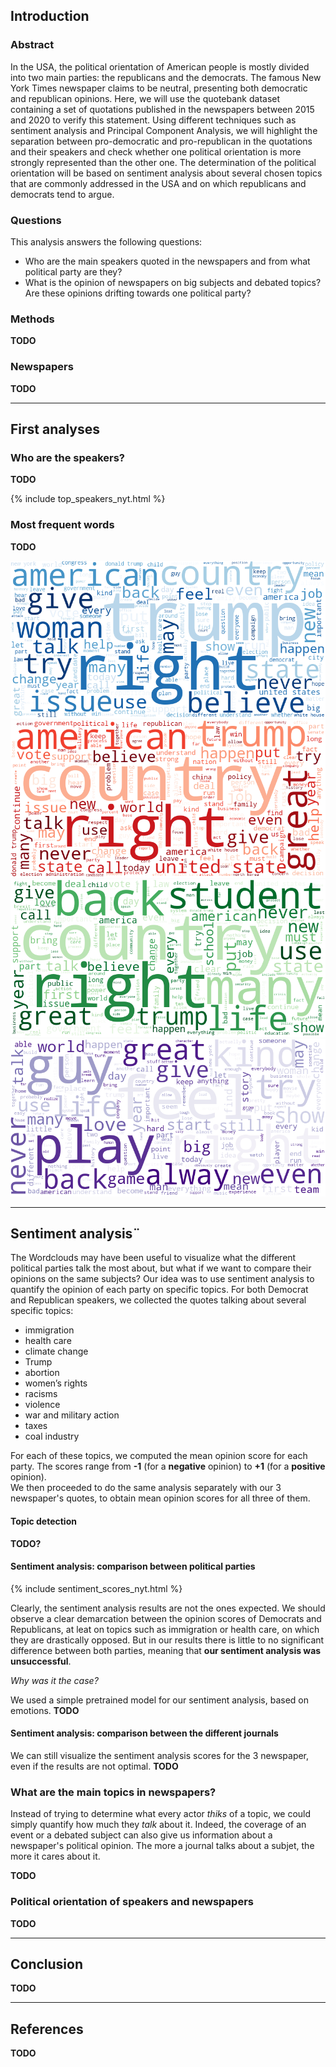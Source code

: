 ## Introduction

### Abstract

In the USA, the political orientation of American people is mostly divided into two main parties: the republicans and the democrats. The famous New York Times newspaper claims to be neutral, presenting both democratic and republican opinions. Here, we will use the quotebank dataset containing a set of quotations published in the newspapers between 2015 and 2020 to verify this statement. Using different techniques such as sentiment analysis and Principal Component Analysis, we will highlight the separation between pro-democratic and pro-republican in the quotations and their speakers and check whether one political orientation is more strongly represented than the other one. The determination of the political orientation will be based on sentiment analysis about several chosen topics that are commonly addressed in the USA and on which republicans and democrats tend to argue.

### Questions

This analysis answers the following questions:

- Who are the main speakers quoted in the newspapers and from what political party are they?
- What is the opinion of newspapers on big subjects and debated topics? Are these opinions drifting towards one political party?

### Methods

**TODO** <!-- List the methods used -->

### Newspapers

**TODO** <!-- List the newspapers analyzed -->

---

## First analyses

### Who are the speakers?

**TODO** <!-- Counts of most frequent speakers in the different newspapers -->

<!-- Figure: Barplot for each newspaper -->
{% include top_speakers_nyt.html %}

### Most frequent words

**TODO** <!-- Occurences of words (wordclouds) -->

<!-- Figure: Wordcloud for each newspaper -->

![Wordcloud for democratic party](images/wordclouds/democratic_party.png)
![Wordcloud for republican party](images/wordclouds/republican_party.png)
![Wordcloud for other party](images/wordclouds/other_party.png)
![Wordcloud for no party](images/wordclouds/no_party.png)

---

## Sentiment analysis¨
The Wordclouds may have been useful to visualize what the different political parties talk the most about, but what if we want to compare their opinions on the same subjects? Our idea was to use sentiment analysis to quantify the opinion of each party on specific topics. For both Democrat and Republican speakers, we collected the quotes talking about several specific topics:
- immigration
- health care
- climate change
- Trump
- abortion
- women’s rights
- racisms
- violence
- war and military action
- taxes
- coal industry

For each of these topics, we computed the mean opinion score for each party. The scores range from **-1** (for a **negative** opinion) to **+1** (for a **positive** opinion).  
We then proceeded to do the same analysis separately with our 3 newspaper's quotes, to obtain mean opinion scores for all three of them. 

#### Topic detection

**TODO?** <!-- List topics, explain method -->  <!-- A QUEL POINT FAUT VRAIMENT EXPLIQUER LES METHODES DANS LA DATASTORY? -->

<!-- Figure: Table with words per topics -->


#### Sentiment analysis: comparison between political parties
<!-- Figure: Barplot average of compound score for each topic, each party -->
{% include sentiment_scores_nyt.html %}

Clearly, the sentiment analysis results are not the ones expected. We should observe a clear demarcation between the opinion scores of Democrats and Republicans, at leat on topics such as immigration or health care, on which they are drastically opposed. But in our results there is little to no significant difference between both parties, meaning that **our sentiment analysis was unsuccessful**.

<!-- Table: topics with significant difference or not (?) -->

*Why was it the case?* 

We used a simple pretrained model for our sentiment analysis, based on emotions.  **TODO**
<!-- complete if we cannot improve the results -->



#### Sentiment analysis: comparison between the different journals

We can still visualize the sentiment analysis scores for the 3 newspaper, even if the results are not optimal.
**TODO** <!-- Sentiment analysis per topic for each newspaper -->

<!-- Figure: Barplot average of compound score for each topic, each newspaper -->

### What are the main topics in newspapers?

Instead of trying to determine what every actor *thiks* of a topic, we could simply quantify how much they *talk* about it. Indeed, the coverage of an event or a debated subject can also give us information about a newspaper's political opinion. The more a journal talks about a subjet, the more it cares about it. 

**TODO** <!-- Sentiment analysis per topic for each newspaper -->

<!-- Figure: Barplot frequency of quotes about each topic -->






### Political orientation of speakers and newspapers

**TODO** <!-- PCA with speakers, clustering if possible -->

<!-- Figure: Results of PCA with graph of speakers and newspapers -->

---

## Conclusion

**TODO**

---

## References

**TODO** <!-- Add references -->
